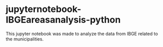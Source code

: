 # jupyternotebook-IBGEareasanalysis-python
This jupyter notebook was made to analyze the data from IBGE related to the municipalities.
